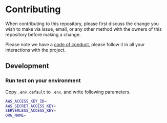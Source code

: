 # Contributing

When contributing to this repository, please first discuss the change you wish to make via issue,
email, or any other method with the owners of this repository before making a change.

Please note we have a [code of conduct](./CODE_OF_CONDUCT.md), please follow it in all your interactions with the project.

## Development

### Run test on your environment

Copy `.env.default` to `.env`. and write following parameters.

```bash
AWS_ACCESS_KEY_ID=
AWS_SECRET_ACCESS_KEY=
SERVERLESS_ACCESS_KEY=
ORG_NAME=
```
